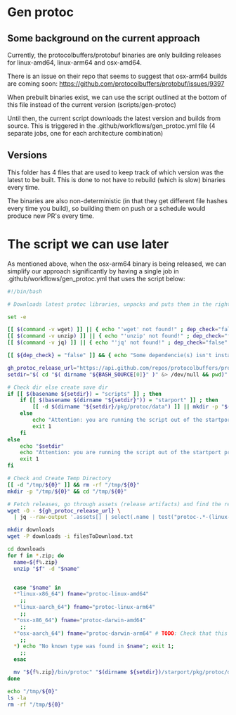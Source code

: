 # Gen protoc

## Some background on the current approach

Currently, the protocolbuffers/protobuf binaries are only building releases for linux-amd64, linux-arm64 and osx-amd64.

There is an issue on their repo that seems to suggest that osx-arm64 builds are coming soon: <https://github.com/protocolbuffers/protobuf/issues/9397>

When prebuilt binaries exist, we can use the script outlined at the bottom of this file instead of the current version (scripts/gen-protoc)

Until then, the current script downloads the latest version and builds from source. This is triggered in the .github/workflows/gen_protoc.yml file (4 separate jobs, one for each architecture combination)

## Versions

This folder has 4 files that are used to keep track of which version was the latest to be built. This is done to not have to rebuild (which is slow) binaries every time.

The binaries are also non-deterministic (in that they get different file hashes every time you build), so building them on push or a schedule would produce new PR's every time.

# The script we can use later

As mentioned above, when the osx-arm64 binary is being released, we can simplify our approach significantly by having a single job in .github/workflows/gen_protoc.yml that uses the script below:

```bash
#!/bin/bash

# Downloads latest protoc libraries, unpacks and puts them in the right place

set -e

[[ $(command -v wget) ]] || { echo "'wget' not found!" ; dep_check="false" ;}
[[ $(command -v unzip) ]] || { echo "'unzip' not found!" ; dep_check="false" ;}
[[ $(command -v jq) ]] || { echo "'jq' not found!" ; dep_check="false" ;}

[[ ${dep_check} = "false" ]] && { echo "Some dependencie(s) isn't installed yet. Please install that dependencie(s)" ; exit 1 ;}

gh_protoc_release_url="https://api.github.com/repos/protocolbuffers/protobuf/releases/latest"
setdir="$( cd "$( dirname "${BASH_SOURCE[0]}" )" &> /dev/null && pwd)" # this line powered by stackoverflow

# Check dir else create save dir
if [[ $(basename ${setdir}) = "scripts" ]] ; then
    if [[ $(basename $(dirname "${setdir}")) = "starport" ]] ; then
        [[ -d $(dirname "${setdir}/pkg/protoc/data") ]] || mkdir -p "$(dirname "${setdir}")/starport/pkg/protoc/data"
    else
        echo "Attention: you are running the script out of the startport project please run it this script in: https://github.com/tendermint/starport"
        exit 1
    fi
else
    echo "$setdir"
    echo "Attention: you are running the script out of the startport project please run it this script in: https://github.com/tendermint/starport"
    exit 1
fi

# Check and Create Temp Directory
[[ -d "/tmp/${0}" ]] && rm -rf "/tmp/${0}"
mkdir -p "/tmp/${0}" && cd "/tmp/${0}"

# Fetch releases, go through assets (release artifacts) and find the relevant ones
wget -O - ${gh_protoc_release_url} \
  | jq --raw-output '.assets[] | select(.name | test("protoc-.*-(linux-x86_64|linux-aarch_64|osx-x86_64)\\.zip")) | .browser_download_url' > filesToDownload.txt

mkdir downloads
wget -P downloads -i filesToDownload.txt

cd downloads
for f in *.zip; do
  name=${f%.zip}
  unzip "$f" -d "$name"


  case "$name" in
  *"linux-x86_64") fname="protoc-linux-amd64"
    ;;
  *"linux-aarch_64") fname="protoc-linux-arm64"
    ;;
  *"osx-x86_64") fname="protoc-darwin-amd64"
    ;;
  *"osx-aarch_64") fname="protoc-darwin-arm64" # TODO: Check that this is actually the name of the osx arm64 binary, it is not released yet
    ;;
  *) echo "No known type was found in $name"; exit 1;
    ;;
  esac

  mv "${f%.zip}/bin/protoc" "$(dirname ${setdir})/starport/pkg/protoc/data/${fname}"
done

echo "/tmp/${0}"
ls -la
rm -rf "/tmp/${0}"
```

